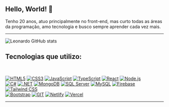 ## Hello, World! 🌠
Tenho 20 anos, atuo principalmente no front-end, mas curto todas as áreas da programação, amo tecnologia e busco sempre aprender cada vez mais.  
<hr>

![Leonardo GitHub stats](https://github-readme-stats.vercel.app/api?username=leocoliveiraa&show_icons=true&theme=dracula)

## Tecnologias que utilizo:
<br>

[![HTML5](https://img.shields.io/badge/HTML5-E34F26?style=for-the-badge&logo=html5&logoColor=white)](#)
[![CSS3](https://img.shields.io/badge/CSS3-1572B6?style=for-the-badge&logo=css3&logoColor=white)](#)
[![JavaScript](https://img.shields.io/badge/JavaScript-F7DF1E?style=for-the-badge&logo=javascript&logoColor=black)](#)
[![TypeScript](https://img.shields.io/badge/TypeScript-007ACC?style=for-the-badge&logo=typescript&logoColor=white)](#)
[![React](https://img.shields.io/badge/React-20232A?style=for-the-badge&logo=react&logoColor=61DAFB)](#)
[![Node.js](https://img.shields.io/badge/Node.js-43853D?style=for-the-badge&logo=node.js&logoColor=white)](#)<br>
[![C#](https://img.shields.io/badge/C%23-239120?style=for-the-badge&logo=c-sharp&logoColor=white)](#)
[![.NET](https://img.shields.io/badge/.NET-5C2D91?style=for-the-badge&logo=.net&logoColor=white)](#)
[![MongoDB](https://img.shields.io/badge/MongoDB-4EA94B?style=for-the-badge&logo=mongodb&logoColor=white)](#)
[![SQL Server](https://img.shields.io/badge/SQL-CC2927?style=for-the-badge&logo=microsoft-sql-server&logoColor=white)](#)
[![MySQL](https://img.shields.io/badge/MySQL-005C84?style=for-the-badge&logo=mysql&logoColor=white)](#)
[![Firebase](https://img.shields.io/badge/Firebase-039BE5?style=for-the-badge&logo=Firebase&logoColor=white)](#)
[![Tailwind CSS](https://img.shields.io/badge/Tailwind_CSS-38B2AC?style=for-the-badge&logo=tailwind-css&logoColor=white)](#)<br>
[![Bootstrap](https://img.shields.io/badge/Bootstrap-563D7C?style=for-the-badge&logo=bootstrap&logoColor=white)](#)
[![GIT](https://img.shields.io/badge/GIT-E44C30?style=for-the-badge&logo=git&logoColor=white)](#)
[![Netlify](https://img.shields.io/badge/Netlify-00C7B7?style=for-the-badge&logo=netlify&logoColor=white)](#)
[![Vercel](https://img.shields.io/badge/Vercel-000000?style=for-the-badge&logo=vercel&logoColor=white)](#)

<hr>
<br>

